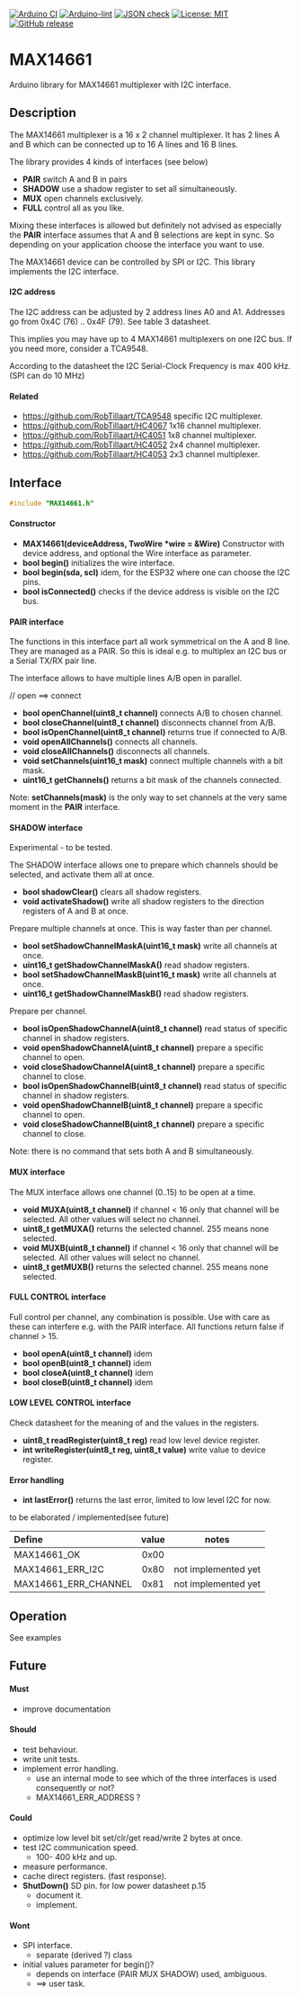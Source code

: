 
[![Arduino CI](https://github.com/RobTillaart/MAX14661/workflows/Arduino%20CI/badge.svg)](https://github.com/marketplace/actions/arduino_ci)
[![Arduino-lint](https://github.com/RobTillaart/MAX14661/actions/workflows/arduino-lint.yml/badge.svg)](https://github.com/RobTillaart/MAX14661/actions/workflows/arduino-lint.yml)
[![JSON check](https://github.com/RobTillaart/MAX14661/actions/workflows/jsoncheck.yml/badge.svg)](https://github.com/RobTillaart/MAX14661/actions/workflows/jsoncheck.yml)
[![License: MIT](https://img.shields.io/badge/license-MIT-green.svg)](https://github.com/RobTillaart/MAX14661/blob/master/LICENSE)
[![GitHub release](https://img.shields.io/github/release/RobTillaart/MAX14661.svg?maxAge=3600)](https://github.com/RobTillaart/MAX14661/releases)


# MAX14661

Arduino library for MAX14661 multiplexer with I2C interface.


## Description

The MAX14661 multiplexer is a 16 x 2 channel multiplexer. 
It has 2 lines A and B which can be 
connected up to 16 A lines and 16 B lines.

The library provides 4 kinds of interfaces (see below)
- **PAIR** switch A and B in pairs
- **SHADOW** use a shadow register to set all simultaneously.
- **MUX** open channels exclusively.
- **FULL** control all as you like.

Mixing these interfaces is allowed but definitely not advised as 
especially the **PAIR** interface assumes that A and B selections 
are kept in sync.
So depending on your application choose the interface you want to use.

The MAX14661 device can be controlled by SPI or I2C. 
This library implements the I2C interface.


#### I2C address

The I2C address can be adjusted by 2 address lines A0 and A1.
Addresses go from 0x4C (76) .. 0x4F (79). See table 3 datasheet.

This implies you may have up to 4 MAX14661 multiplexers on one I2C bus.
If you need more, consider a TCA9548.

According to the datasheet the I2C Serial-Clock Frequency is max 400 kHz.
(SPI can do 10 MHz)


#### Related

- https://github.com/RobTillaart/TCA9548 specific I2C multiplexer.
- https://github.com/RobTillaart/HC4067 1x16 channel multiplexer.
- https://github.com/RobTillaart/HC4051 1x8 channel multiplexer.
- https://github.com/RobTillaart/HC4052 2x4 channel multiplexer.
- https://github.com/RobTillaart/HC4053 2x3 channel multiplexer.


## Interface

```cpp
#include "MAX14661.h"
```


#### Constructor

- **MAX14661(deviceAddress, TwoWire \*wire = &Wire)** Constructor with device address, 
and optional the Wire interface as parameter.
- **bool begin()** initializes the wire interface.
- **bool begin(sda, scl)** idem, for the ESP32 where one can choose the I2C pins.
- **bool isConnected()** checks if the device address is visible on the I2C bus.


#### PAIR interface

The functions in this interface part all work symmetrical on the A and B line. 
They are managed as a PAIR. So this is ideal e.g. to multiplex an I2C bus or 
a Serial TX/RX pair line.

The interface allows to have multiple lines A/B open in parallel.

  // open ==> connect
- **bool openChannel(uint8_t channel)** connects A/B to chosen channel.
- **bool closeChannel(uint8_t channel)** disconnects channel from A/B.
- **bool isOpenChannel(uint8_t channel)** returns true if connected to A/B.
- **void openAllChannels()** connects all channels.
- **void closeAllChannels()** disconnects all channels.
- **void setChannels(uint16_t mask)** connect multiple channels with a bit mask.
- **uint16_t getChannels()** returns a bit mask of the channels connected.

Note: 
**setChannels(mask)** is the only way to set channels at the very same moment
in the **PAIR** interface.


#### SHADOW interface

Experimental - to be tested.

The SHADOW interface allows one to prepare which channels should be selected, 
and activate them all at once. 

- **bool shadowClear()** clears all shadow registers.
- **void activateShadow()** write all shadow registers to the direction 
registers of A and B at once. 

Prepare multiple channels at once. This is way faster than per channel.

- **bool setShadowChannelMaskA(uint16_t mask)** write all channels at once.
- **uint16_t getShadowChannelMaskA()** read shadow registers.
- **bool setShadowChannelMaskB(uint16_t mask)** write all channels at once.
- **uint16_t getShadowChannelMaskB()** read shadow registers.

Prepare per channel.

- **bool isOpenShadowChannelA(uint8_t channel)** read status of specific channel in shadow registers.
- **void openShadowChannelA(uint8_t channel)** prepare a specific channel to open.
- **void closeShadowChannelA(uint8_t channel)** prepare a specific channel to close.
- **bool isOpenShadowChannelB(uint8_t channel)** read status of specific channel in shadow registers.
- **void openShadowChannelB(uint8_t channel)** prepare a specific channel to open.
- **void closeShadowChannelB(uint8_t channel)** prepare a specific channel to close.

Note: there is no command that sets both A and B simultaneously.

#### MUX interface

The MUX interface allows one channel (0..15) to be open at a time.

- **void MUXA(uint8_t channel)** if channel < 16 only that channel will be selected. 
All other values will select no channel.
- **uint8_t getMUXA()** returns the selected channel.
255 means none selected.
- **void MUXB(uint8_t channel)** if channel < 16 only that channel will be selected. 
All other values will select no channel.
- **uint8_t getMUXB()** returns the selected channel.
255 means none selected.


#### FULL CONTROL interface

Full control per channel, any combination is possible.
Use with care as these can interfere e.g. with the PAIR interface.
All functions return false if channel > 15.

- **bool openA(uint8_t channel)** idem
- **bool openB(uint8_t channel)** idem
- **bool closeA(uint8_t channel)** idem
- **bool closeB(uint8_t channel)** idem


#### LOW LEVEL CONTROL interface

Check datasheet for the meaning of and the values in the registers.

- **uint8_t readRegister(uint8_t reg)** read low level device register.
- **int writeRegister(uint8_t reg, uint8_t value)** write value to device register.


#### Error handling

- **int lastError()** returns the last error, limited to low level I2C for now.

to be elaborated  / implemented(see future)

|  Define                |  value  |  notes  |
|:-----------------------|:-------:|:-------:|
|  MAX14661_OK           |  0x00   |
|  MAX14661_ERR_I2C      |  0x80   |  not implemented yet  |
|  MAX14661_ERR_CHANNEL  |  0x81   |  not implemented yet  |


## Operation

See examples


## Future

#### Must

- improve documentation

#### Should

- test behaviour.
- write unit tests.
- implement error handling.
  - use an internal mode to see which of the three interfaces is used
    consequently or not?
  - MAX14661_ERR_ADDRESS ?

#### Could

- optimize low level bit set/clr/get read/write 2 bytes at once.
- test I2C communication speed.
  - 100- 400 kHz and up.
- measure performance.
- cache direct registers. (fast response).
- **ShutDown()** SD pin. for low power datasheet p.15
  - document it.
  - implement.



#### Wont

- SPI interface.
  - separate (derived ?) class
- initial values parameter for begin()?
  - depends on interface (PAIR MUX SHADOW) used, ambiguous. 
  - ==> user task.

